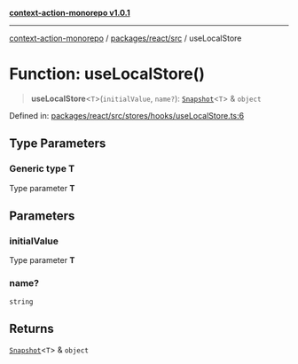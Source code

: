 [**context-action-monorepo v1.0.1**](../../../../README.md)

***

[context-action-monorepo](../../../../README.md) / [packages/react/src](../README.md) / useLocalStore

# Function: useLocalStore()

> **useLocalStore**&lt;`T`&gt;(`initialValue`, `name?`): [`Snapshot`](../interfaces/Snapshot.md)&lt;`T`&gt; & `object`

Defined in: [packages/react/src/stores/hooks/useLocalStore.ts:6](https://github.com/mineclover/context-action/blob/cd08d4e3b87a65a1296f2b120f18fcabd78f2914/packages/react/src/stores/hooks/useLocalStore.ts#L6)

## Type Parameters

### Generic type T

Type parameter **T**

## Parameters

### initialValue

Type parameter **T**

### name?

`string`

## Returns

[`Snapshot`](../interfaces/Snapshot.md)&lt;`T`&gt; & `object`
